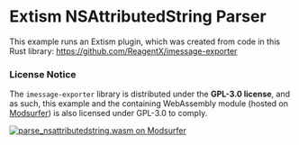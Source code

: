 # Extism NSAttributedString Parser 

This example runs an Extism plugin, which was created from code in this Rust library:
https://github.com/ReagentX/imessage-exporter

### License Notice

The `imessage-exporter` library is distributed under the **GPL-3.0 license**, and as such, this example and the containing WebAssembly module (hosted on [Modsurfer](https://modsurfer.dylibso.com)) is also licensed under GPL-3.0 to comply.

[![parse_nsattributedstring.wasm on Modsurfer](https://cdn.modsurfer.dylibso.com/api/v1/module/08647b42ec879ce597814ba341b5b0c88feda5ae4940a28183a440157ef7dbc2/badge.png)](https://modsurfer.dylibso.com/module?hash=08647b42ec879ce597814ba341b5b0c88feda5ae4940a28183a440157ef7dbc2)